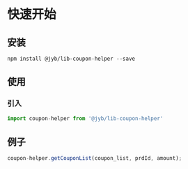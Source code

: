 # 快速开始

## 安装

```shell
npm install @jyb/lib-coupon-helper --save
```

## 使用

### 引入

```javascript
import coupon-helper from '@jyb/lib-coupon-helper'
```

## 例子
```javascript
coupon-helper.getCouponList(coupon_list, prdId, amount);
```



